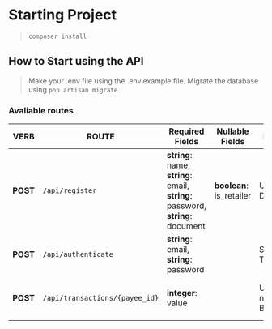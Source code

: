 # Starting Project
> `composer install`
## How to Start using the API
> Make your .env file using the .env.example file.
> Migrate the database using `php artisan migrate`
### Avaliable routes
| VERB     | ROUTE                          | Required Fields                                              | Nullable Fields      | Return             | Action                           |
|----------|--------------------------------|--------------------------------------------------------------|----------------------|--------------------|----------------------------------|
| **POST** | `/api/register`                | **string**: name, **string**: email, **string**: password, **string**: document | **boolean**: is_retailer | User Data          | Register new User                |
| **POST** | `/api/authenticate`            | **string**: email, **string**: password                               |                      | Sanctum Token      | Authenticate as User             |
| **POST** | `/api/transactions/{payee_id}` | **integer**: value                                               |                      | User's new Balance | Make a Transaction Between Users |

